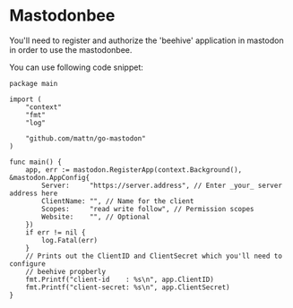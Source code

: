 # Mastodonbee

You'll need to register and authorize the 'beehive' application in mastodon in order to use the mastodonbee.


You can use following code snippet:

```
package main

import (
	"context"
	"fmt"
	"log"

	"github.com/mattn/go-mastodon"
)

func main() {
	app, err := mastodon.RegisterApp(context.Background(), &mastodon.AppConfig{
		Server:     "https://server.address", // Enter _your_ server address here
		ClientName: "", // Name for the client
		Scopes:     "read write follow", // Permission scopes
		Website:    "", // Optional
	})
	if err != nil {
		log.Fatal(err)
	}
    // Prints out the ClientID and ClientSecret which you'll need to configure
    // beehive propberly
	fmt.Printf("client-id    : %s\n", app.ClientID)
	fmt.Printf("client-secret: %s\n", app.ClientSecret)
}
```